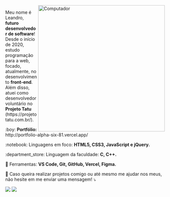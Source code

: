 <img src="https://raw.githubusercontent.com/MicaelliMedeiros/micaellimedeiros/master/image/computer-illustration.png" min-width="400px" max-width="400px" width="400px" align="right" alt="Computador">

<p align="left"> 
  Meu nome é Leandro, <strong>futuro desenvolvedor de software</strong>!<br>
  Desde o início de 2020, estudo programação para a web, focado, atualmente, no desenvolvimento <strong>front-end</strong>.<br>
  Além disso, atuei como desenvolvedor voluntário no <strong>Projeto Tatu</strong> (https://projetotatu.com.br/).
</p>

<p align="left">
  :boy: <strong>Portfólio:</strong> http://portfolio-alpha-six-81.vercel.app/
</p>

<p align="left">
  :notebook: Linguagens em foco: <strong>HTML5, CSS3, JavaScript e jQuery.</strong>
</p>

<p align="left">
 :department_store: Linguagem da faculdade: <strong>C, C++.</strong>
</p>

<p align="left">
  💼 Ferramentas: <strong>VS Code, Git, GitHub, Vercel, Figma.</strong>
</p>

<p align="left">
  💌 Caso queira realizar projetos comigo ou até mesmo me ajudar nos meus, não hesite em me enviar uma mensagem! ⤵️
</p>

<a href="http://www.linkedin.com/in/leandro-ara%C3%BAjo-da-silva-1660631b9" target="_blank"><img src="https://img.shields.io/badge/-LinkedIn-%230077B5?style=for-the-badge&logo=linkedin&logoColor=white" target="_blank"></a> 
<a href = "mailto:leandroaraujo.dev.edu@gmail.com"><img src="https://img.shields.io/badge/-Gmail-%23333?style=for-the-badge&logo=gmail&logoColor=white" target="_blank"></a>
